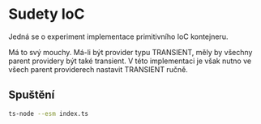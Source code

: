 # Sudety IoC

Jedná se o experiment implementace primitivního IoC kontejneru.

Má to svý mouchy. Má-li být provider typu TRANSIENT, měly by všechny parent providery být také transient. V této implementaci je však nutno ve všech parent providerech nastavit TRANSIENT ručně.

## Spuštění

```bash
ts-node --esm index.ts
```